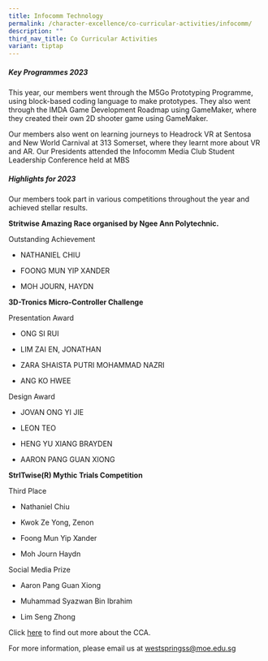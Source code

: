 ```yaml
---
title: Infocomm Technology
permalink: /character-excellence/co-curricular-activities/infocomm/
description: ""
third_nav_title: Co Curricular Activities
variant: tiptap
---
```

<h5><strong>Key Programmes 2023</strong></h5><p>This year, our members went through the M5Go Prototyping Programme, using block-based coding language to make prototypes. They also went through the IMDA Game Development Roadmap using GameMaker, where they created their own 2D shooter game using GameMaker.</p><p>Our members also went on learning journeys to Headrock VR at Sentosa and New World Carnival at 313 Somerset, where they learnt more about VR and AR. Our Presidents attended the Infocomm Media Club Student Leadership Conference held at MBS</p><h5><strong>Highlights for 2023</strong></h5><p>Our members took part in various competitions throughout the year and achieved stellar results.</p><p><strong>Stritwise Amazing Race organised by Ngee Ann Polytechnic.</strong></p><p>Outstanding Achievement</p><ul data-tight="true" class="tight"><li><p>NATHANIEL CHIU</p></li><li><p>FOONG MUN YIP XANDER</p></li><li><p>MOH JOURN, HAYDN</p></li></ul><p><strong>3D-Tronics Micro-Controller Challenge</strong></p><p>Presentation Award</p><ul data-tight="true" class="tight"><li><p>ONG SI RUI</p></li><li><p>LIM ZAI EN, JONATHAN</p></li><li><p>ZARA SHAISTA PUTRI MOHAMMAD NAZRI</p></li><li><p>ANG KO HWEE</p></li></ul><p>Design Award</p><ul data-tight="true" class="tight"><li><p>JOVAN ONG YI JIE</p></li><li><p>LEON TEO</p></li><li><p>HENG YU XIANG BRAYDEN</p></li><li><p>AARON PANG GUAN XIONG</p></li></ul><p><strong>StrITwise(R) Mythic Trials Competition</strong></p><p>Third Place</p><ul data-tight="true" class="tight"><li><p>Nathaniel Chiu</p></li><li><p>Kwok Ze Yong, Zenon</p></li><li><p>Foong Mun Yip Xander</p></li><li><p>Moh Journ Haydn</p></li></ul><p>Social Media Prize</p><ul data-tight="true" class="tight"><li><p>Aaron Pang Guan Xiong</p></li><li><p>Muhammad Syazwan Bin Ibrahim</p></li><li><p>Lim Seng Zhong</p></li></ul><p>Click <a href="https://youtu.be/EmjpAHXfMMQ" rel="noopener noreferrer nofollow" target="_blank">here</a> to find out more about the CCA.</p><p>For more information, please email us at&nbsp;<a href="westspringss@moe.edu.sg" rel="noopener noreferrer nofollow" target="_blank">westspringss@moe.edu.sg</a></p>